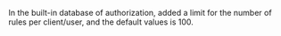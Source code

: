 In the built-in database of authorization, added a limit for the number of rules per client/user, and the default values is 100.
